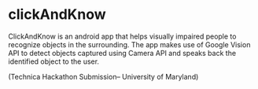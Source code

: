 # clickAndKnow

ClickAndKnow is an android app that helps visually impaired people to recognize objects in the surrounding. 
The app makes use of Google Vision API to detect objects captured using Camera API and speaks back the identified object to the user.

(Technica Hackathon Submission– University of Maryland)
